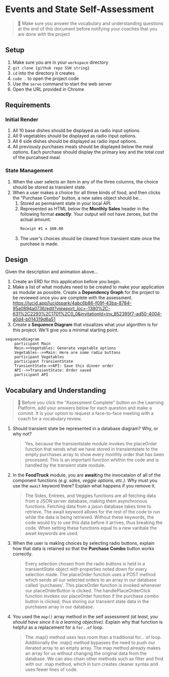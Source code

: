 # Events and State Self-Assessment

> 🧨 Make sure you answer the vocabulary and understanding questions at the end of this document before notifying your coaches that you are done with the project

## Setup

1. Make sure you are in your `workspace` directory
1. `git clone {github repo SSH string}`
1. `cd` into the directory it creates
1. `code .` to open the project code
1. Use the `serve` command to start the web server
1. Open the URL provided in Chrome

## Requirements

### Initial Render

1. All 10 base dishes should be displayed as radio input options.
1. All 9 vegetables should be displayed as radio input options.
1. All 6 side dishes should be displayed as radio input options.
1. All previously purchases meals should be displayed below the meal options. Each purchase should display the primary key and the total cost of the purcahsed meal.

### State Management

1. When the user selects an item in any of the three columns, the choice should be stored as transient state.
1. When a user makes a choice for all three kinds of food, and then clicks the "Purchase Combo" button, a new sales object should be...
    1. Stored as permanent state in your local API.
    1. Represented as HTML below the **Monthly Sales** header in the following format **_exactly_**. Your output will not have zeroes, but the actual amount.
        ```html
        Receipt #1 = $00.00
        ```
   1. The user's choices should be cleared from transient state once the purchase is made.

## Design

Given the description and animation above...

1. Create an ERD for this application before you begin.
1. Make a list of what modules need to be created to make your application as modular as possible. Create a **Dependency Graph** for the project to be reviewed once you are complete with the assessment.
https://lucid.app/lucidspark/4abc6b86-f09f-43ba-8784-95a0894a0736/edit?viewport_loc=-1380%2C-631%2C2293%2C1701%2C0_0&invitationId=inv_852395f7-ad50-4004-a0d4-b014319d6a51
1. Create a **Sequence Diagram** that visualizes what your algorithm is for this project. We'll give you a minimal starting point.

```mermaid
sequenceDiagram
    participant Main
    Main->>Vegetables: Generate vegetable options
    Vegetables-->>Main: Here are some radio buttons
    participant Vegetables
    participant TransientState
    TransientState->>API: Save this dinner order
    API-->>TransientState: Order saved
    participant API
```

## Vocabulary and Understanding

> 🧨 Before you click the "Assessment Complete" button on the Learning Platform, add your answers below for each question and make a commit. It is your option to request a face-to-face meeting with a coach for a vocabulary review.

1. Should transient state be represented in a database diagram? Why, or why not?
   > Yes, because the transientstate module invokes the placeOrder function that sends what we have stored in transientstate to the empty purchases array to show every monthly order that has been processed. This is an important function whithin the code and is handled by the transient state module. 
2. In the **FoodTruck** module, you are **await**ing the invocataion of all of the component functions _(e.g. sales, veggie options, etc.)_. Why must you use the `await` keyword there? Explain what happens if you remove it.
   > The Sides, Entrees, and Veggies functions are all fetching data from a JSON server database, making them asynchronous functions. Fetching data from a jason database takes time to retrieve. The await keyword allows for the rest of the code to run while the data is being retrieved. Without these keywords, the code would try to use this data before it arrives, thus breaking the code. When setting these functions equal to a new varibale the await keywords are used. 
3. When the user is making choices by selecting radio buttons, explain how that data is retained so that the **Purchase Combo** button works correctly.
   > Every selection chosen from the radio buttons is held in a transientState object with properties noted down for every selection made. The placeOrder function uses a POST method which sends all our selected orders to an array in our database called 'purchases'. This placeOrder function is invoked whenever our placeOrderButton is clicked. The handlePlaceOrderClick function invokes our placeOrder function if the purchase combo button is clicked, thus storing our transient state data in the purchases array in our database. 
4. You used the `map()` array method in the self assessment _(at least, you should have since it is a learning objective)_. Explain why that function is helpful as a replacement for a `for..of` loop.
   > The .map() method uses less room than a traditional for... of loop. Additionally the .map() method bypasses the need to push our iterated array to an empty array. The map method already makes an array for us without changing the original data from the database. We can also chain other methods such as filter and find with our .map method, which in turn creates cleaner syntax and uses fewer lines of code. 
